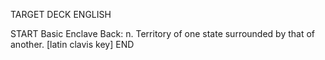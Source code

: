 TARGET DECK
ENGLISH

START
Basic
Enclave
Back: n. Territory of one state surrounded by that of another. [latin clavis key]
END
